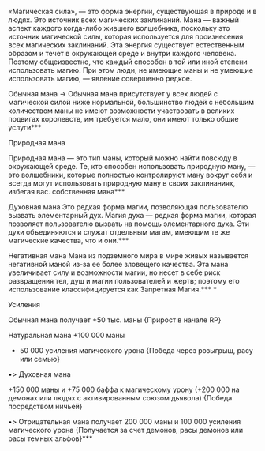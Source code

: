 «Магическая сила», — это форма энергии, существующая в природе и в людях. Это источник всех магических заклинаний. Мана — важный аспект каждого когда-либо жившего волшебника, поскольку это источник магической силы, которая используется для произнесения всех магических заклинаний. Эта энергия существует естественным образом и течет в окружающей среде и внутри каждого человека. Поэтому общеизвестно, что каждый способен в той или иной степени использовать магию. При этом люди, не имеющие маны и не умеющие использовать магию, — явление совершенно редкое.


Обычная мана → Обычная мана присутствует у всех людей с магической силой ниже нормальной, большинство людей с небольшим количеством маны не имеют возможности участвовать в великих подвигах королевств, им требуется мало, они имеют только общие услуги***

Природная мана

Природная мана — это тип маны, который можно найти повсюду в окружающей среде. Те, кто способен использовать природную ману, — это волшебники, которые полностью контролируют ману вокруг себя и всегда могут использовать природную ману в своих заклинаниях, избегая вас. собственная мана***

Духовная мана
Это редкая форма магии, позволяющая пользователю вызвать элементарный дух. Магия духа — редкая форма магии, которая позволяет пользователю вызвать на помощь элементарного духа. Эти духи объединяются и служат отдельным магам, имеющим те же магические качества, что и они.***


Негативная мана
 Мана из подземного мира в мире живых называется негативной маной из-за ее более зловещего качества. Эта мана увеличивает силу и возможности магии, но несет в себе риск развращения тел, душ и магии пользователей и жертв; поэтому его использование классифицируется как Запретная Магия.***
*

Усиления

Обычная мана 
получает +50 тыс. маны {Прирост в начале RP}

Натуральная мана 
+100 000 маны 
+ 50 000 усиления магического урона {Победа через розыгрыш, расу или семью}

•> Духовная мана

+150 000 маны и 
+75 000 баффа к магическому урону
 (+200 000 на демонах или людях с активированным союзом дьявола) {Победа посредством ничьей}

•> Отрицательная мана
получает 200 000 маны и 100 000 усиления магического урона {Получается за счет демонов, расы демонов или расы темных эльфов}***